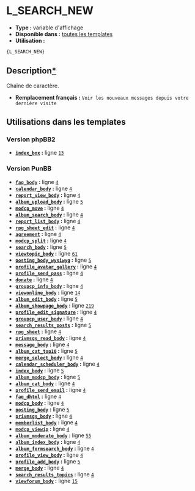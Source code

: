 # L_SEARCH_NEW
* __Type :__ variable d'affichage
* __Disponible dans :__ [toutes les templates](https://github.com/Etana/template#templates)
* __Utilisation :__

```html
{L_SEARCH_NEW}
```

## Description[*](https://fa-tvars.appspot.com/var/L_SEARCH_NEW)
Chaîne de caractère.

* __Remplacement français :__ `Voir les nouveaux messages depuis votre dernière visite`

## Utilisations dans les templates

### Version phpBB2
* __[`index_box`](../tpl/var/index_box.md#readme) :__ ligne [`13`](../tpl/src/subsilver/index_box.tpl#L13)

### Version PunBB
* __[`faq_body`](../tpl/var/faq_body.md#readme) :__ ligne [`4`](../tpl/src/punbb/faq_body.tpl#L4)
* __[`calendar_body`](../tpl/var/calendar_body.md#readme) :__ ligne [`4`](../tpl/src/punbb/calendar_body.tpl#L4)
* __[`report_view_body`](../tpl/var/report_view_body.md#readme) :__ ligne [`4`](../tpl/src/punbb/report_view_body.tpl#L4)
* __[`album_upload_body`](../tpl/var/album_upload_body.md#readme) :__ ligne [`5`](../tpl/src/punbb/album_upload_body.tpl#L5)
* __[`modcp_move`](../tpl/var/modcp_move.md#readme) :__ ligne [`4`](../tpl/src/punbb/modcp_move.tpl#L4)
* __[`album_search_body`](../tpl/var/album_search_body.md#readme) :__ ligne [`4`](../tpl/src/punbb/album_search_body.tpl#L4)
* __[`report_list_body`](../tpl/var/report_list_body.md#readme) :__ ligne [`4`](../tpl/src/punbb/report_list_body.tpl#L4)
* __[`rpg_sheet_edit`](../tpl/var/rpg_sheet_edit.md#readme) :__ ligne [`4`](../tpl/src/punbb/rpg_sheet_edit.tpl#L4)
* __[`agreement`](../tpl/var/agreement.md#readme) :__ ligne [`4`](../tpl/src/punbb/agreement.tpl#L4)
* __[`modcp_split`](../tpl/var/modcp_split.md#readme) :__ ligne [`4`](../tpl/src/punbb/modcp_split.tpl#L4)
* __[`search_body`](../tpl/var/search_body.md#readme) :__ ligne [`5`](../tpl/src/punbb/search_body.tpl#L5)
* __[`viewtopic_body`](../tpl/var/viewtopic_body.md#readme) :__ ligne [`61`](../tpl/src/punbb/viewtopic_body.tpl#L61)
* __[`posting_body_wysiwyg`](../tpl/var/posting_body_wysiwyg.md#readme) :__ ligne [`5`](../tpl/src/punbb/posting_body_wysiwyg.tpl#L5)
* __[`profile_avatar_gallery`](../tpl/var/profile_avatar_gallery.md#readme) :__ ligne [`4`](../tpl/src/punbb/profile_avatar_gallery.tpl#L4)
* __[`profile_send_pass`](../tpl/var/profile_send_pass.md#readme) :__ ligne [`4`](../tpl/src/punbb/profile_send_pass.tpl#L4)
* __[`donate`](../tpl/var/donate.md#readme) :__ ligne [`4`](../tpl/src/punbb/donate.tpl#L4)
* __[`groupcp_info_body`](../tpl/var/groupcp_info_body.md#readme) :__ ligne [`4`](../tpl/src/punbb/groupcp_info_body.tpl#L4)
* __[`viewonline_body`](../tpl/var/viewonline_body.md#readme) :__ ligne [`14`](../tpl/src/punbb/viewonline_body.tpl#L14)
* __[`album_edit_body`](../tpl/var/album_edit_body.md#readme) :__ ligne [`5`](../tpl/src/punbb/album_edit_body.tpl#L5)
* __[`album_showpage_body`](../tpl/var/album_showpage_body.md#readme) :__ ligne [`219`](../tpl/src/punbb/album_showpage_body.tpl#L219)
* __[`profile_edit_signature`](../tpl/var/profile_edit_signature.md#readme) :__ ligne [`4`](../tpl/src/punbb/profile_edit_signature.tpl#L4)
* __[`groupcp_user_body`](../tpl/var/groupcp_user_body.md#readme) :__ ligne [`4`](../tpl/src/punbb/groupcp_user_body.tpl#L4)
* __[`search_results_posts`](../tpl/var/search_results_posts.md#readme) :__ ligne [`5`](../tpl/src/punbb/search_results_posts.tpl#L5)
* __[`rpg_sheet`](../tpl/var/rpg_sheet.md#readme) :__ ligne [`4`](../tpl/src/punbb/rpg_sheet.tpl#L4)
* __[`privmsgs_read_body`](../tpl/var/privmsgs_read_body.md#readme) :__ ligne [`4`](../tpl/src/punbb/privmsgs_read_body.tpl#L4)
* __[`message_body`](../tpl/var/message_body.md#readme) :__ ligne [`4`](../tpl/src/punbb/message_body.tpl#L4)
* __[`album_cat_top10`](../tpl/var/album_cat_top10.md#readme) :__ ligne [`5`](../tpl/src/punbb/album_cat_top10.tpl#L5)
* __[`merge_select_body`](../tpl/var/merge_select_body.md#readme) :__ ligne [`4`](../tpl/src/punbb/merge_select_body.tpl#L4)
* __[`calendar_scheduler_body`](../tpl/var/calendar_scheduler_body.md#readme) :__ ligne [`4`](../tpl/src/punbb/calendar_scheduler_body.tpl#L4)
* __[`index_body`](../tpl/var/index_body.md#readme) :__ ligne [`5`](../tpl/src/punbb/index_body.tpl#L5)
* __[`album_modcp_body`](../tpl/var/album_modcp_body.md#readme) :__ ligne [`5`](../tpl/src/punbb/album_modcp_body.tpl#L5)
* __[`album_cat_body`](../tpl/var/album_cat_body.md#readme) :__ ligne [`4`](../tpl/src/punbb/album_cat_body.tpl#L4)
* __[`profile_send_email`](../tpl/var/profile_send_email.md#readme) :__ ligne [`4`](../tpl/src/punbb/profile_send_email.tpl#L4)
* __[`faq_dhtml`](../tpl/var/faq_dhtml.md#readme) :__ ligne [`4`](../tpl/src/punbb/faq_dhtml.tpl#L4)
* __[`modcp_body`](../tpl/var/modcp_body.md#readme) :__ ligne [`4`](../tpl/src/punbb/modcp_body.tpl#L4)
* __[`posting_body`](../tpl/var/posting_body.md#readme) :__ ligne [`5`](../tpl/src/punbb/posting_body.tpl#L5)
* __[`privmsgs_body`](../tpl/var/privmsgs_body.md#readme) :__ ligne [`4`](../tpl/src/punbb/privmsgs_body.tpl#L4)
* __[`memberlist_body`](../tpl/var/memberlist_body.md#readme) :__ ligne [`4`](../tpl/src/punbb/memberlist_body.tpl#L4)
* __[`modcp_viewip`](../tpl/var/modcp_viewip.md#readme) :__ ligne [`4`](../tpl/src/punbb/modcp_viewip.tpl#L4)
* __[`album_moderate_body`](../tpl/var/album_moderate_body.md#readme) :__ ligne [`55`](../tpl/src/punbb/album_moderate_body.tpl#L55)
* __[`album_index_body`](../tpl/var/album_index_body.md#readme) :__ ligne [`4`](../tpl/src/punbb/album_index_body.tpl#L4)
* __[`album_formsearch_body`](../tpl/var/album_formsearch_body.md#readme) :__ ligne [`4`](../tpl/src/punbb/album_formsearch_body.tpl#L4)
* __[`profile_view_body`](../tpl/var/profile_view_body.md#readme) :__ ligne [`4`](../tpl/src/punbb/profile_view_body.tpl#L4)
* __[`profile_add_body`](../tpl/var/profile_add_body.md#readme) :__ ligne [`5`](../tpl/src/punbb/profile_add_body.tpl#L5)
* __[`merge_body`](../tpl/var/merge_body.md#readme) :__ ligne [`4`](../tpl/src/punbb/merge_body.tpl#L4)
* __[`search_results_topics`](../tpl/var/search_results_topics.md#readme) :__ ligne [`4`](../tpl/src/punbb/search_results_topics.tpl#L4)
* __[`viewforum_body`](../tpl/var/viewforum_body.md#readme) :__ ligne [`15`](../tpl/src/punbb/viewforum_body.tpl#L15)